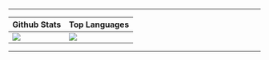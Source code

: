 ----

| __Github Stats__ | __Top Languages__ |
| --- | --- |
| <img align="center" src="https://github-readme-stats.vercel.app/api?username=andrewbx&show_icons=true&theme=transparent&include_all_commits" />  | <img align="center" src="https://github-readme-stats.vercel.app/api/top-langs/?username=andrewbx&theme=transparent&layout=compact" /> |

----
